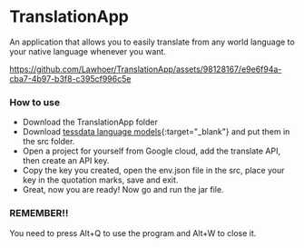 # TranslationApp
An application that allows you to easily translate from any world language to your native language whenever you want.


https://github.com/Lawhoer/TranslationApp/assets/98128167/e9e6f94a-cba7-4b97-b3f8-c395cf996c5e

### How to use
- Download the TranslationApp folder
- Download [tessdata language models](https://github.com/tesseract-ocr/tessdata){:target="_blank"} and put them in the src folder.
- Open a project for yourself from Google cloud, add the translate API, then create an API key.
- Copy the key you created, open the env.json file in the src, place your key in the quotation marks, save and exit.
- Great, now you are ready! Now go and run the jar file.

### REMEMBER!!
You need to press Alt+Q to use the program and Alt+W to close it.

